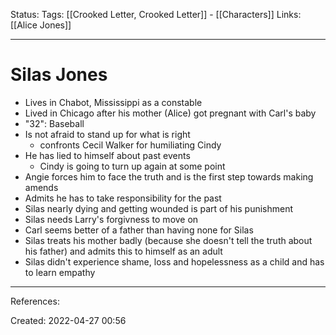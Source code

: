Status:
Tags: [[Crooked Letter, Crooked Letter]] - [[Characters]]
Links: [[Alice Jones]]
___
# Silas Jones
- Lives in Chabot, Mississippi as a constable 
- Lived in Chicago after his mother (Alice) got pregnant with Carl's baby
- "32": Baseball
- Is not afraid to stand up for what is right
	- confronts Cecil Walker for humiliating Cindy
- He has lied to himself about past events
	- Cindy is going to turn up again at some point
- Angie forces him to face the truth and is the first step towards making amends
- Admits he has to take responsibility for the past
- Silas nearly dying and getting wounded is part of his punishment
- Silas needs Larry's forgivness to move on
- Carl seems better of a father than having none for Silas
- Silas treats his mother badly (because she doesn't tell the truth about his father)
  and admits this to himself as an adult
- Silas didn't experience shame, loss and hopelessness as a child and has to learn empathy
___
References:

Created: 2022-04-27 00:56